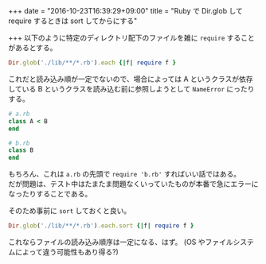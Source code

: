 +++
date = "2016-10-23T16:39:29+09:00"
title = "Ruby で Dir.glob して require するときは sort してからにする"

+++
以下のように特定のディレクトリ配下のファイルを雑に `require` することがあるとする。

```rb
Dir.glob('./lib/**/*.rb').each {|f| require f }
```

これだと読み込み順が一定でないので、場合によっては A というクラスが依存している B というクラスを読み込む前に参照しようとして `NameError` にったりする。

```rb
# a.rb
class A < B
end

# b.rb
class B
end
```

もちろん、これは `a.rb` の先頭で `require 'b.rb'` すればいい話ではある。  
だが問題は、テスト中はたまたま問題なくいっていたものが本番で急にエラーになったりすることである。

そのため事前に `sort` しておくと良い。

```rb
Dir.glob('./lib/**/*.rb').each.sort {|f| require f }
```

これならファイルの読み込み順序は一定になる、はず。 (OS やファイルシステムによって違う可能性もあり得る?)
